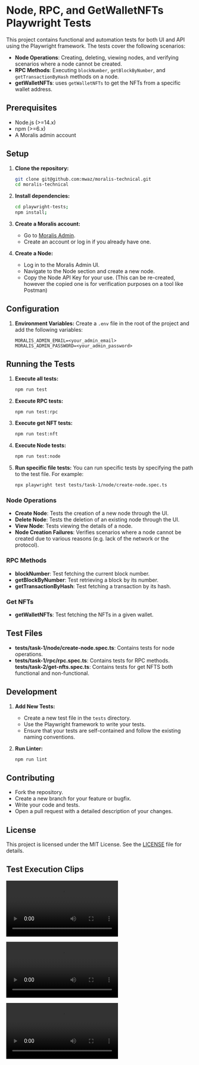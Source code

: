 # Node, RPC, and GetWalletNFTs Playwright Tests

This project contains functional and automation tests for both UI and API using the Playwright framework. The tests cover the following scenarios:

- **Node Operations**: Creating, deleting, viewing nodes, and verifying scenarios where a node cannot be created.
- **RPC Methods**: Executing `blockNumber`, `getBlockByNumber`, and `getTransactionByHash` methods on a node.
- **getWalletNFTs**: uses `getWalletNFTs` to get the NFTs from a specific wallet address.

## Prerequisites

- Node.js (>=14.x)
- npm (>=6.x)
- A Moralis admin account

## Setup

1. **Clone the repository:**

    ```sh
    git clone git@github.com:mwaz/moralis-technical.git
    cd moralis-technical
    ```

2. **Install dependencies:**

    ```sh
    cd playwright-tests;
    npm install;
    ```

3. **Create a Moralis account:**
    - Go to [Moralis Admin](https://admin.moralis.io/).
    - Create an account or log in if you already have one.

4. **Create a Node:**
    - Log in to the Moralis Admin UI.
    - Navigate to the Node section and create a new node.
    - Copy the Node API Key for your use. (This can be re-created, however the copied one is for verification purposes on a tool like Postman)

## Configuration

1. **Environment Variables:**
    Create a `.env` file in the root of the project and add the following variables:

    ```env
    MORALIS_ADMIN_EMAIL=<your_admin_email>
    MORALIS_ADMIN_PASSWORD=<your_admin_password>
    ```

## Running the Tests

1. **Execute all tests:**

    ```sh
    npm run test
    ```

2. **Execute RPC tests:**

    ```sh
    npm run test:rpc
    ```

3. **Execute get NFT tests:**

    ```sh
    npm run test:nft
    ```

4. **Execute Node tests:**

    ```sh
    npm run test:node
    ```

5. **Run specific file tests:**
    You can run specific tests by specifying the path to the test file. For example:

    ```sh
    npx playwright test tests/task-1/node/create-node.spec.ts

    ```

### Node Operations

- **Create Node**: Tests the creation of a new node through the UI.
- **Delete Node**: Tests the deletion of an existing node through the UI.
- **View Node**: Tests viewing the details of a node.
- **Node Creation Failures**: Verifies scenarios where a node cannot be created due to various reasons (e.g. lack of the network or the protocol).

### RPC Methods

- **blockNumber**: Test fetching the current block number.
- **getBlockByNumber**: Test retrieving a block by its number.
- **getTransactionByHash**: Test fetching a transaction by its hash.

### Get NFTs

- **getWalletNFTs**: Test fetching the NFTs in a given wallet.

## Test Files

- **tests/task-1/node/create-node.spec.ts**: Contains tests for node operations.
- **tests/task-1/rpc/rpc.spec.ts**: Contains tests for RPC methods.
 **tests/task-2/get-nfts.spec.ts**: Contains tests for get NFTS both functional and non-functional.

## Development

1. **Add New Tests:**
    - Create a new test file in the `tests` directory.
    - Use the Playwright framework to write your tests.
    - Ensure that your tests are self-contained and follow the existing naming conventions.

2. **Run Linter:**

    ```sh
    npm run lint
    ```

## Contributing

- Fork the repository.
- Create a new branch for your feature or bugfix.
- Write your code and tests.
- Open a pull request with a detailed description of your changes.

## License

This project is licensed under the MIT License. See the [LICENSE](https://choosealicense.com/licenses/mit/) file for details.

## Test Execution Clips

![Create Node Tests MP4 file](./fixtures/create-node-tests.mp4)

![ Get NFT Tests MP4 file](./fixtures/get-nft-tests.mp4)

![ Get NFT Tests MP4 file](./fixtures/rpc-tests.mp4)
